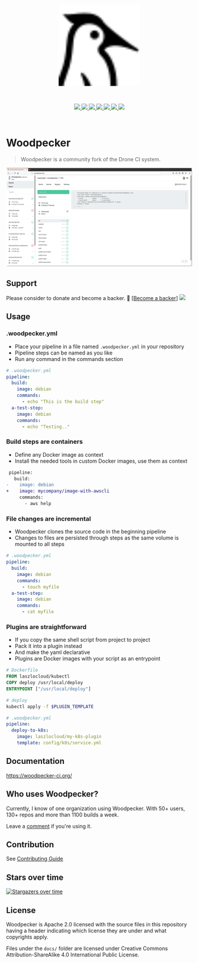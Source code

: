 <p align="center">
  <a href="https://github.com/woodpecker-ci/woodpecker/">
    <img alt="Woodpecker" src="https://raw.githubusercontent.com/woodpecker-ci/woodpecker/master/docs/static/img/logo.svg" width="220"/>
  </a>
</p>
<br/>
<p align="center">
  <a href="https://wp.laszlo.cloud/woodpecker-ci/woodpecker" title="Build Status">
    <img src="https://wp.laszlo.cloud/api/badges/woodpecker-ci/woodpecker/status.svg">
  </a>
  <a href="https://discord.gg/fcMQqSMXJy" title="Join the Discord chat at https://discord.gg/fcMQqSMXJy">
    <img src="https://img.shields.io/discord/838698813463724034.svg">
  </a>
  <a href="https://goreportcard.com/badge/github.com/woodpecker-ci/woodpecker" title="Go Report Card">
    <img src="https://goreportcard.com/badge/github.com/woodpecker-ci/woodpecker">
  </a>
  <a href="https://godoc.org/github.com/woodpecker-ci/woodpecker" title="GoDoc">
    <img src="https://godoc.org/github.com/woodpecker-ci/woodpecker?status.svg">
  </a>
  <a href="https://github.com/woodpecker-ci/woodpecker/releases/latest" title="GitHub release">
    <img src="https://img.shields.io/github/v/release/woodpecker-ci/woodpecker?sort=semver">
  </a>
  <a href="https://hub.docker.com/r/woodpeckerci/woodpecker-server" title="Docker pulls">
    <img src="https://img.shields.io/docker/pulls/woodpeckerci/woodpecker-server">
  </a>
  <a href="https://opensource.org/licenses/Apache-2.0" title="License: Apache-2.0">
    <img src="https://img.shields.io/badge/License-Apache%202.0-blue.svg">
  </a>
</p>
<br/>

# Woodpecker

> Woodpecker is a community fork of the Drone CI system.

![woodpecker](docs/docs/woodpecker.png)

## Support

Please consider to donate and become a backer. 🙏 [[Become a backer](https://opencollective.com/woodpecker-ci#category-CONTRIBUTE)]
<a href="https://opencollective.com/woodpecker-ci" target="_blank"><img src="https://opencollective.com/woodpecker-ci/backers.svg?width=890"></a>

## Usage

### .woodpecker.yml

- Place your pipeline in a file named `.woodpecker.yml` in your repository
- Pipeline steps can be named as you like
- Run any command in the commands section

```yaml
# .woodpecker.yml
pipeline:
  build:
    image: debian
    commands:
      - echo "This is the build step"
  a-test-step:
    image: debian
    commands:
      - echo "Testing.."
```

### Build steps are containers

- Define any Docker image as context
- Install the needed tools in custom Docker images, use them as context

```diff
 pipeline:
   build:
-    image: debian
+    image: mycompany/image-with-awscli
     commands:
       - aws help
```

### File changes are incremental

- Woodpecker clones the source code in the beginning pipeline
- Changes to files are persisted through steps as the same volume is mounted to all steps

```yaml
# .woodpecker.yml
pipeline:
  build:
    image: debian
    commands:
      - touch myfile
  a-test-step:
    image: debian
    commands:
      - cat myfile
```

### Plugins are straightforward

- If you copy the same shell script from project to project
- Pack it into a plugin instead
- And make the yaml declarative
- Plugins are Docker images with your script as an entrypoint

```Dockerfile
# Dockerfile
FROM laszlocloud/kubectl
COPY deploy /usr/local/deploy
ENTRYPOINT ["/usr/local/deploy"]
```

```bash
# deploy
kubectl apply -f $PLUGIN_TEMPLATE
```

```yaml
# .woodpecker.yml
pipeline:
  deploy-to-k8s:
    image: laszlocloud/my-k8s-plugin
    template: config/k8s/service.yml
```

## Documentation

https://woodpecker-ci.org/

## Who uses Woodpecker?

Currently, I know of one organization using Woodpecker. With 50+ users, 130+ repos and more than 1100 builds a week.

Leave a [comment](https://github.com/woodpecker-ci/woodpecker/issues/122) if you're using it.

## Contribution

See [Contributing Guide](CONTRIBUTING.md)

## Stars over time
[![Stargazers over time](https://starchart.cc/woodpecker-ci/woodpecker.svg)](https://starchart.cc/woodpecker-ci/woodpecker)

## License

Woodpecker is Apache 2.0 licensed with the source files in this repository having a header indicating which license they are under and what copyrights apply.

Files under the `docs/` folder are licensed under Creative Commons Attribution-ShareAlike 4.0 International Public License.
